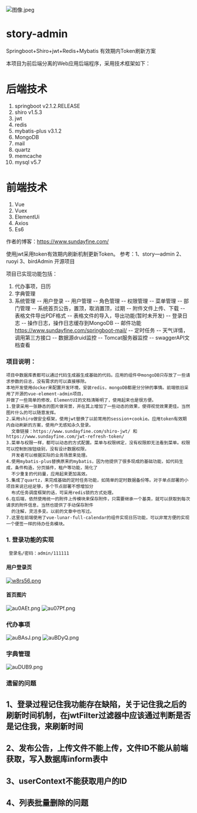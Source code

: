![图像.jpeg](https://i.loli.net/2020/07/30/12mvwEgYzZ7ftcd.jpg)
# story-admin
 Springboot+Shiro+jwt+Redis+Mybatis 有效期内Token刷新方案

本项目为前后端分离的Web应用后端程序，采用技术框架如下：
# 后端技术
1. springboot v2.1.2.RELEASE
2. shiro v1.5.3
3. jwt
4. redis
5. mybatis-plus v3.1.2
6. MongoDB
7. mail
8. quartz
9. memcache
10. mysql v5.7

# 前端技术
1. Vue
2. Vuex
3. ElementUi
4. Axios
5. Es6

作者的博客：https://www.sundayfine.com/

使用jwt采用token有效期内刷新机制更新Token。
参考：1、story—admin 2、ruoyi 3、birdAdmin 开源项目

项目已实现功能包括：
1. 代办事项，日历
2. 字典管理
3. 系统管理
   -- 用户登录
   -- 用户管理
   -- 角色管理
   -- 权限管理
   -- 菜单管理
   -- 部门管理
   -- 系统首页公告，置顶，取消置顶，过期
   -- 附件文件上传、下载
   -- 表格文件导出PDF格式
   -- 表格文件的导入，导出功能(暂时未开发)
   -- 登录日志
   -- 操作日志，操作日志缓存到MongoDB
   -- 邮件功能 https://www.sundayfine.com/springboot-mail/
   -- 定时任务
   -- 天气详情，调用第三方接口
   -- 数据源druid监控
   -- Tomcat服务器监控
   -- swaggerAPI文档查看
   
### 项目说明：
    项目中数据库表都可以通过代码生成器生成基础的代码。应用的组件中mongoDB只存放了一些请求参数的日志，没有需求的可以直接移除。
    本地开发使用docker来配置开发环境，安装redis，mongoDB都是分分钟的事情。前端依旧采用了开源的vue-element-admin项目，
    并做了一些简单的修改，ElementUI的文档清晰明了，使用起来也是很方便。
    1.登录采用一张静态的图片做背景，并在其上增加了一些动态的效果，使得视觉效果更佳。当然图片什么的可以随意发挥。
    2.采用shiro做安全框架，使用jwt替换了以前常用的session+cookie。应用token有效期内自动刷新的方案，使用户无感知永久登录。
      文章链接：https://www.sundayfine.com/shiro-jwt/ 和 https://www.sundayfine.com/jwt-refresh-token/
    3.菜单与权限一样，都可以动态的方式配置。菜单与权限绑定，没有权限即无法看到菜单。权限可以控制到按钮级别，没有设计数据权限，
      开发者可以根据实际的业务场景来处理。
    4.使用mybatis-plus替换原来的mybatis，因为他提供了很多现成的基础功能，如代码生成，条件构造，分页插件，租户等功能，简化了
      不少重复的代码量，应用起来更加高效。
    5.集成了quartz，来完成基础的定时任务功能，如简单的定时数据备份等。对于单点部署的小项目来说已经足够，多个节点部署不想增加分
      布式任务调度框架的话，可采用redis锁的方式处理。
    6.在后端，依然使用统一的附件上传模块来保存附件，只需要继承一个基类，就可以获取到每次请求的附件信息，当然也提供了手动保存附件
      的注解，灵活多变。以前的文章中也写过。
    7.这里在前端使用了vue-lunar-full-calendar的组件实现日历功能，可以非常方便的实现一个便签一样的待办任务模块。
    

   

### 1. 登录功能的实现
     登录名/密码：admin/111111
     
     



#### 用户登录页
[![w8rs56.png](https://s1.ax1x.com/2020/09/09/w8rs56.png)](https://imgchr.com/i/w8rs56)
#### 首页图片
![au0AEt.png](https://s1.ax1x.com/2020/07/30/au0AEt.png)
![au07Pf.png](https://s1.ax1x.com/2020/07/30/au07Pf.png)
### 代办事项
![auBAsJ.png](https://s1.ax1x.com/2020/07/30/auBAsJ.png)
![auBDyQ.png](https://s1.ax1x.com/2020/07/30/auBDyQ.png)
### 字典管理
![auDUB9.png](https://s1.ax1x.com/2020/07/30/auDUB9.png)


### 遗留的问题
## 1、登录过程记住我功能存在缺陷，关于记住我之后的刷新时间机制，在jwtFilter过滤器中应该通过判断是否是记住我，来刷新时间
## 2、发布公告，上传文件不能上传，文件ID不能从前端获取，写入数据库inform表中
## 3、userContext不能获取用户的ID
## 4、列表批量删除的问题



